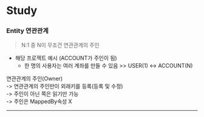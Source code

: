 # Study

### Entity 연관관계
> N:1 중 N이 무조건 연관관계의 주인
- 해당 프로젝트 예시 (ACCOUNT가 주인이 됨)
  - 한 명의 사용자는 여러 계좌를 만들 수 있음 >> USER(1) <-> ACCOUNT(N)

연관관계의 주인(Owner) <br>
-> 연관관계의 주인만이 외래키를 등록(등록 및 수정) <br>
-> 주인이 아닌 쪽은 읽기만 가능 <br>
-> 주인은 MappedBy속성 X 


---

